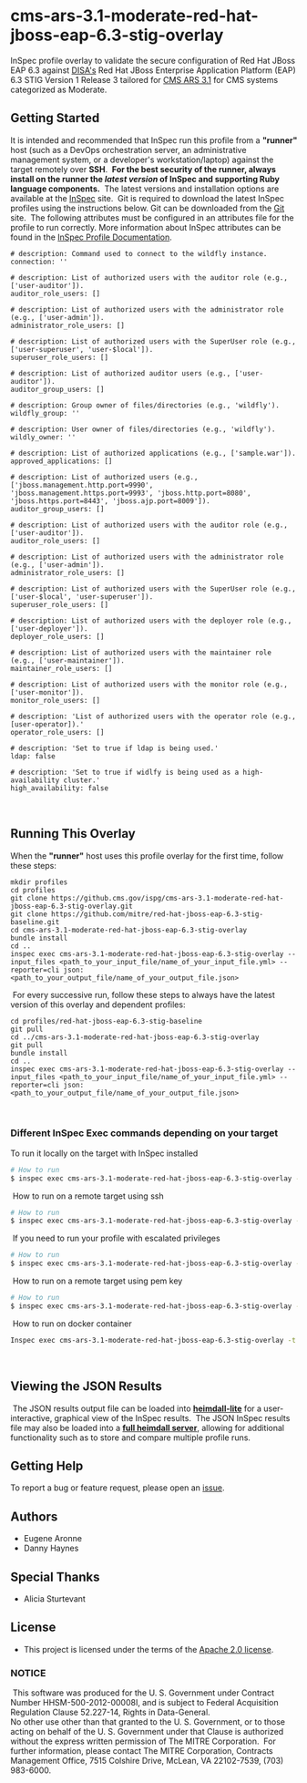 # cms-ars-3.1-moderate-red-hat-jboss-eap-6.3-stig-overlay

InSpec profile overlay to validate the secure configuration of Red Hat JBoss EAP 6.3 against [DISA's](https://iase.disa.mil/stigs/Pages/index.aspx) Red Hat JBoss Enterprise Application Platform (EAP) 6.3 STIG Version 1 Release 3 tailored for [CMS ARS 3.1](https://www.cms.gov/Research-Statistics-Data-and-Systems/CMS-Information-Technology/InformationSecurity/Info-Security-Library-Items/ARS-31-Publication.html) for CMS systems categorized as Moderate.
​

## Getting Started

It is intended and recommended that InSpec run this profile from a **"runner"** host (such as a DevOps orchestration server, an administrative management system, or a developer's workstation/laptop) against the target remotely over **SSH**.
​
**For the best security of the runner, always install on the runner the _latest version_ of InSpec and supporting Ruby language components.**
​
The latest versions and installation options are available at the [InSpec](http://inspec.io/) site.
​
Git is required to download the latest InSpec profiles using the instructions below. Git can be downloaded from the [Git](https://git-scm.com/book/en/v2/Getting-Started-Installing-Git) site.
​
The following attributes must be configured in an attributes file for the profile to run correctly. More information about InSpec attributes can be found in the [InSpec Profile Documentation](https://www.inspec.io/docs/reference/profiles/).
​

```
# description: Command used to connect to the wildfly instance.
connection: ''

# description: List of authorized users with the auditor role (e.g., ['user-auditor']).
auditor_role_users: []

# description: List of authorized users with the administrator role (e.g., ['user-admin']).
administrator_role_users: []

# description: List of authorized users with the SuperUser role (e.g., ['user-superuser', 'user-$local']).
superuser_role_users: []

# description: List of authorized auditor users (e.g., ['user-auditor']).
auditor_group_users: []

# description: Group owner of files/directories (e.g., 'wildfly').
wildfly_group: ''

# description: User owner of files/directories (e.g., 'wildfly').
wildly_owner: ''

# description: List of authorized applications (e.g., ['sample.war']).
approved_applications: []
​
# description: List of authorized users (e.g., ['jboss.management.http.port=9990', 'jboss.management.https.port=9993', 'jboss.http.port=8080', 'jboss.https.port=8443', 'jboss.ajp.port=8009']).
auditor_group_users: []

# description: List of authorized users with the auditor role (e.g., ['user-auditor']).
auditor_role_users: []
​
# description: List of authorized users with the administrator role (e.g., ['user-admin']).
administrator_role_users: []

# description: List of authorized users with the SuperUser role (e.g., ['user-$local', 'user-superuser']).
superuser_role_users: []
​
# description: List of authorized users with the deployer role (e.g., ['user-deployer']).
deployer_role_users: []

# description: List of authorized users with the maintainer role (e.g., ['user-maintainer']).
maintainer_role_users: []
​
# description: List of authorized users with the monitor role (e.g., ['user-monitor']).
monitor_role_users: []

# description: 'List of authorized users with the operator role (e.g., [user-operator]).'
operator_role_users: []
​
# description: 'Set to true if ldap is being used.'
ldap: false
​
# description: 'Set to true if widlfy is being used as a high-availability cluster.'
high_availability: false
```

​

## Running This Overlay

When the **"runner"** host uses this profile overlay for the first time, follow these steps:
​

```
mkdir profiles
cd profiles
git clone https://github.cms.gov/ispg/cms-ars-3.1-moderate-red-hat-jboss-eap-6.3-stig-overlay.git
git clone https://github.com/mitre/red-hat-jboss-eap-6.3-stig-baseline.git
cd cms-ars-3.1-moderate-red-hat-jboss-eap-6.3-stig-overlay
bundle install
cd ..
inspec exec cms-ars-3.1-moderate-red-hat-jboss-eap-6.3-stig-overlay --input_files <path_to_your_input_file/name_of_your_input_file.yml> --reporter=cli json:<path_to_your_output_file/name_of_your_output_file.json>
```

​
For every successive run, follow these steps to always have the latest version of this overlay and dependent profiles:
​

```
cd profiles/red-hat-jboss-eap-6.3-stig-baseline
git pull
cd ../cms-ars-3.1-moderate-red-hat-jboss-eap-6.3-stig-overlay
git pull
bundle install
cd ..
inspec exec cms-ars-3.1-moderate-red-hat-jboss-eap-6.3-stig-overlay --input_files <path_to_your_input_file/name_of_your_input_file.yml> --reporter=cli json:<path_to_your_output_file/name_of_your_output_file.json>
```

​

### Different InSpec Exec commands depending on your target

To run it locally on the target with InSpec installed

```bash
# How to run
$ inspec exec cms-ars-3.1-moderate-red-hat-jboss-eap-6.3-stig-overlay --input_files red-hat-jboss-eap-6.3-stig-baseline/inputs.example.yml
```

​
How to run on a remote target using ssh

```bash
# How to run
$ inspec exec cms-ars-3.1-moderate-red-hat-jboss-eap-6.3-stig-overlay -t ssh://TARGET_USERNAME:TARGET_PASSWORD@TARGET_IP:TARGET_PORT --input_files red-hat-jboss-eap-6.3-stig-baseline/inputs.example.yml
```

​
If you need to run your profile with escalated privileges

```bash
# How to run
$ inspec exec cms-ars-3.1-moderate-red-hat-jboss-eap-6.3-stig-overlay -t ssh://TARGET_USERNAME:TARGET_PASSWORD@TARGET_IP:TARGET_PORT --input_files red-hat-jboss-eap-6.3-stig-baseline/inputs.example.yml --sudo --sudo-options='-u jbosseap'
```

​
How to run on a remote target using pem key

```bash
# How to run
$ inspec exec cms-ars-3.1-moderate-red-hat-jboss-eap-6.3-stig-overlay -t ssh://TARGET_USERNAME@TARGET_IP:TARGET_PORT -i PEM_KEY --input_files red-hat-jboss-eap-6.3-stig-baseline/inputs.example.yml
```

​
How to run on docker container

```bash
Inspec exec cms-ars-3.1-moderate-red-hat-jboss-eap-6.3-stig-overlay -t docker://DOCKER_CONTAINER_ID --input_files red-hat-jboss-eap-6.3-stig-baseline/inputs.example.yml
```

​

## Viewing the JSON Results

​
The JSON results output file can be loaded into **[heimdall-lite](https://mitre.github.io/heimdall-lite/)** for a user-interactive, graphical view of the InSpec results.
​
The JSON InSpec results file may also be loaded into a **[full heimdall server](https://github.com/mitre/heimdall)**, allowing for additional functionality such as to store and compare multiple profile runs.
​

## Getting Help

To report a bug or feature request, please open an [issue](https://github.cms.gov/ISPG/cms-ars-3.1-moderate-red-hat-jboss-eap-6.3-stig-overlay/issues/new).
​

## Authors

- Eugene Aronne
- Danny Haynes
  ​

## Special Thanks

- Alicia Sturtevant
  ​

## License

- This project is licensed under the terms of the [Apache 2.0 license](https://www.apache.org/licenses/LICENSE-2.0).
  ​

### NOTICE

​
This software was produced for the U. S. Government under Contract Number HHSM-500-2012-00008I, and is subject to Federal Acquisition Regulation Clause 52.227-14, Rights in Data-General.  
​
No other use other than that granted to the U. S. Government, or to those acting on behalf of the U. S. Government under that Clause is authorized without the express written permission of The MITRE Corporation.
​
For further information, please contact The MITRE Corporation, Contracts Management Office, 7515 Colshire Drive, McLean, VA 22102-7539, (703) 983-6000.
